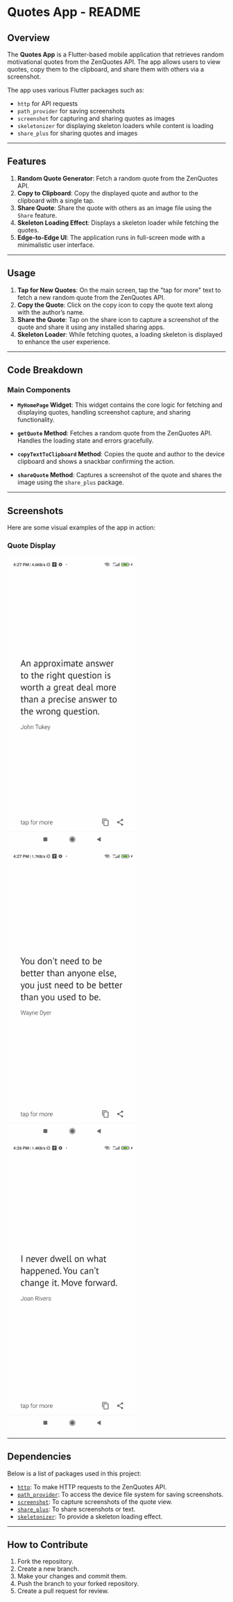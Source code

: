# Quotes App - README

## Overview

The **Quotes App** is a Flutter-based mobile application that retrieves random motivational quotes from the ZenQuotes API. The app allows users to view quotes, copy them to the clipboard, and share them with others via a screenshot. 

The app uses various Flutter packages such as:
- `http` for API requests
- `path_provider` for saving screenshots
- `screenshot` for capturing and sharing quotes as images
- `skeletonizer` for displaying skeleton loaders while content is loading
- `share_plus` for sharing quotes and images

---

## Features

1. **Random Quote Generator**: Fetch a random quote from the ZenQuotes API.
2. **Copy to Clipboard**: Copy the displayed quote and author to the clipboard with a single tap.
3. **Share Quote**: Share the quote with others as an image file using the `Share` feature.
4. **Skeleton Loading Effect**: Displays a skeleton loader while fetching the quotes.
5. **Edge-to-Edge UI**: The application runs in full-screen mode with a minimalistic user interface.

---


## Usage

1. **Tap for New Quotes**: On the main screen, tap the "tap for more" text to fetch a new random quote from the ZenQuotes API.
2. **Copy the Quote**: Click on the copy icon to copy the quote text along with the author’s name.
3. **Share the Quote**: Tap on the share icon to capture a screenshot of the quote and share it using any installed sharing apps.
4. **Skeleton Loader**: While fetching quotes, a loading skeleton is displayed to enhance the user experience.

---

## Code Breakdown

### Main Components

- **`MyHomePage` Widget**: This widget contains the core logic for fetching and displaying quotes, handling screenshot capture, and sharing functionality.

- **`getQuote` Method**: Fetches a random quote from the ZenQuotes API. Handles the loading state and errors gracefully.

- **`copyTextToClipboard` Method**: Copies the quote and author to the device clipboard and shows a snackbar confirming the action.

- **`shareQuote` Method**: Captures a screenshot of the quote and shares the image using the `share_plus` package.

---

## Screenshots

Here are some visual examples of the app in action:

### Quote Display
<img src="assets/1.jpg" width="300" /> <img src="assets/2.jpg" width="300" /> <img src="assets/3.jpg" width="300" />

---

## Dependencies

Below is a list of packages used in this project:

- [`http`](https://pub.dev/packages/http): To make HTTP requests to the ZenQuotes API.
- [`path_provider`](https://pub.dev/packages/path_provider): To access the device file system for saving screenshots.
- [`screenshot`](https://pub.dev/packages/screenshot): To capture screenshots of the quote view.
- [`share_plus`](https://pub.dev/packages/share_plus): To share screenshots or text.
- [`skeletonizer`](https://pub.dev/packages/skeletonizer): To provide a skeleton loading effect.

---

## How to Contribute

1. Fork the repository.
2. Create a new branch.
3. Make your changes and commit them.
4. Push the branch to your forked repository.
5. Create a pull request for review.




